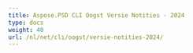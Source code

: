 ```yaml
---
title: Aspose.PSD CLI Oogst Versie Notities - 2024
type: docs
weight: 40
url: /nl/net/cli/oogst/versie-notities-2024/
---
```

